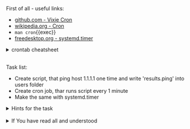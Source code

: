 First of all - useful links:

- [github.com - Vixie Cron](https://github.com/vixie/cron)
- [wikipedia.org - Cron](https://en.wikipedia.org/wiki/Cron)
- `man cron`{{exec}}
- [freedesktop.org - systemd.timer](https://www.freedesktop.org/software/systemd/man/systemd.timer.html#)

<details><summary>crontab cheatsheet</summary>
<pre>
  <strong>* * * * *</strong> - every second
  <strong>minute hour day(of month) month day(of week)</strong>
  
</pre>
</details><br>

Task list:
- Create script, that ping host 1.1.1.1 one time and write 'results.ping' into users folder
- Create cron job, thar runs script every 1 minute
- Make the same with systemd.timer

<details><summary>Hints for the task</summary>
<pre>
<strong>Task 1:</strong>
  $ vi /usr/local/sbin/ping-1-1-1-1.sh
    #!/bin/sh
    ping -c 1 1.1.1.1 > ~/results.ping
  <br>
  $ chmod +x /usr/local/sbin/ping-1-1-1-1.sh
<br>
<strong>Task 2:</strong>
  $ systemctl status cron.service
  $ crontab -e
    * * * * * ping-1-1-1-1.sh 2>&1
  $ journalctl _SYSTEMD_UNIT=cron.service
<br>
<strong>Task 3:</strong>
  $ mkdir -p ${XDG_CONFIG_HOME:-~/.config}/systemd/user/
  <br>
  $ vi ping-1-1-1-1.service
    [Unit]
      Description=Small test ping 1.1.1.1 service
    [Service]
      Type=oneshot
      ExecStart=ping-1-1-1-1.sh
    [Install]
      RequiredBy=ping-1-1-1-1.timer
  <br>
  $ vi ping-1-1-1-1.timer
    [Unit]
    [Timer]
      OnCalendar=minutely
      Persistent=true
    [Install]
      WantedBy=timers.target
  <br>
  // only under dockerized env ----
  $ loginctl enable-linger root
  $ XDG_RUNTIME_DIR=/run/user/$(id -u root) systemctl --user enable ping-1-1-1-1.timer
  $ XDG_RUNTIME_DIR=/run/user/$(id -u root) systemctl --user enable ping-1-1-1-1.service
  // only under dockerized env ----
  <br>
  $ systemctl --user enable ping-1-1-1-1.timer
  $ systemctl --user enable ping-1-1-1-1.service
  
</pre>
</details>
<br>
<details><summary>If You have read all and understood</summary>
<pre>
`touch IReadAllAndUndnderstood`{{exec}}
</pre>
